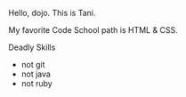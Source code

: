 Hello, dojo. This is Tani.

My favorite Code School path is HTML & CSS.

Deadly Skills
* not git
* not java
* not ruby